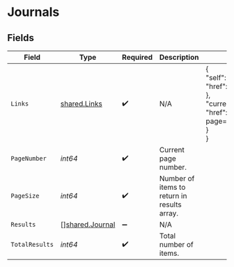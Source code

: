# Journals


## Fields

| Field                                                                                             | Type                                                                                              | Required                                                                                          | Description                                                                                       | Example                                                                                           |
| ------------------------------------------------------------------------------------------------- | ------------------------------------------------------------------------------------------------- | ------------------------------------------------------------------------------------------------- | ------------------------------------------------------------------------------------------------- | ------------------------------------------------------------------------------------------------- |
| `Links`                                                                                           | [shared.Links](../../../pkg/models/shared/links.md)                                               | :heavy_check_mark:                                                                                | N/A                                                                                               | {<br/>"self": {<br/>"href": "/companies"<br/>},<br/>"current": {<br/>"href": "/companies?page=1\u0026pageSize=10"<br/>}<br/>} |
| `PageNumber`                                                                                      | *int64*                                                                                           | :heavy_check_mark:                                                                                | Current page number.                                                                              |                                                                                                   |
| `PageSize`                                                                                        | *int64*                                                                                           | :heavy_check_mark:                                                                                | Number of items to return in results array.                                                       |                                                                                                   |
| `Results`                                                                                         | [][shared.Journal](../../../pkg/models/shared/journal.md)                                         | :heavy_minus_sign:                                                                                | N/A                                                                                               |                                                                                                   |
| `TotalResults`                                                                                    | *int64*                                                                                           | :heavy_check_mark:                                                                                | Total number of items.                                                                            |                                                                                                   |